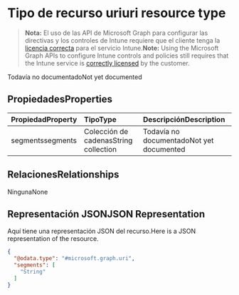 # <a name="uri-resource-type"></a><span data-ttu-id="32922-101">Tipo de recurso uri</span><span class="sxs-lookup"><span data-stu-id="32922-101">uri resource type</span></span>

> <span data-ttu-id="32922-102">**Nota:** El uso de las API de Microsoft Graph para configurar las directivas y los controles de Intune requiere que el cliente tenga la [licencia correcta](https://go.microsoft.com/fwlink/?linkid=839381) para el servicio Intune.</span><span class="sxs-lookup"><span data-stu-id="32922-102">**Note:** Using the Microsoft Graph APIs to configure Intune controls and policies still requires that the Intune service is [correctly licensed](https://go.microsoft.com/fwlink/?linkid=839381) by the customer.</span></span>

<span data-ttu-id="32922-103">Todavía no documentado</span><span class="sxs-lookup"><span data-stu-id="32922-103">Not yet documented</span></span>
## <a name="properties"></a><span data-ttu-id="32922-104">Propiedades</span><span class="sxs-lookup"><span data-stu-id="32922-104">Properties</span></span>
|<span data-ttu-id="32922-105">Propiedad</span><span class="sxs-lookup"><span data-stu-id="32922-105">Property</span></span>|<span data-ttu-id="32922-106">Tipo</span><span class="sxs-lookup"><span data-stu-id="32922-106">Type</span></span>|<span data-ttu-id="32922-107">Descripción</span><span class="sxs-lookup"><span data-stu-id="32922-107">Description</span></span>|
|:---|:---|:---|
|<span data-ttu-id="32922-108">segments</span><span class="sxs-lookup"><span data-stu-id="32922-108">segments</span></span>|<span data-ttu-id="32922-109">Colección de cadenas</span><span class="sxs-lookup"><span data-stu-id="32922-109">String collection</span></span>|<span data-ttu-id="32922-110">Todavía no documentado</span><span class="sxs-lookup"><span data-stu-id="32922-110">Not yet documented</span></span>|

## <a name="relationships"></a><span data-ttu-id="32922-111">Relaciones</span><span class="sxs-lookup"><span data-stu-id="32922-111">Relationships</span></span>
<span data-ttu-id="32922-112">Ninguna</span><span class="sxs-lookup"><span data-stu-id="32922-112">None</span></span>
## <a name="json-representation"></a><span data-ttu-id="32922-113">Representación JSON</span><span class="sxs-lookup"><span data-stu-id="32922-113">JSON Representation</span></span>
<span data-ttu-id="32922-114">Aquí tiene una representación JSON del recurso.</span><span class="sxs-lookup"><span data-stu-id="32922-114">Here is a JSON representation of the resource.</span></span>
<!-- {
  "blockType": "resource",
  "keyProperty": "id",
  "@odata.type": "microsoft.graph.uri"
}
-->
``` json
{
  "@odata.type": "#microsoft.graph.uri",
  "segments": [
    "String"
  ]
}
```



